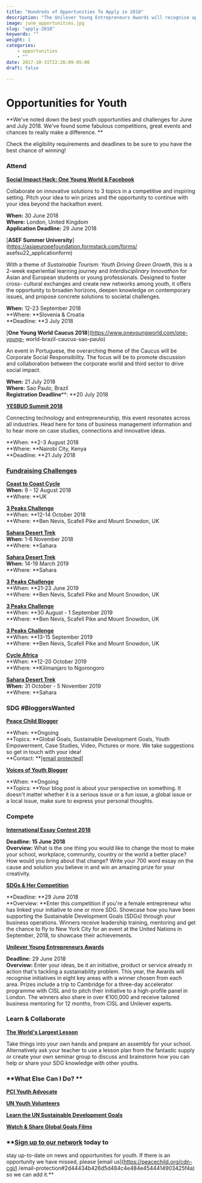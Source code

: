 ```yaml
---
title: "Hundreds of Opportunities To Apply in 2018"
description: "The Unilever Young Entrepreneurs Awards will recognise up to eight winners, including the HRH Prize Winner, in 2018. The eight winners will be selected from a rigorous assessment process led by The University of Cambridge Institute for Sustainability Leadership, culminating in video interviews with our finalist selection panels. All eight winners will be invited to an Accelerator Programme in Cambridge, before making their final pitches in person to a guest judging panel who will decide on the HRH Prize Winner of the 2018 competition."
image: june_opportunities.jpg
slug: "apply-2018"
keywords: ""
weight: 1
categories: 
    - opportunities
    - ""
date: 2017-10-31T22:26:09-05:00
draft: false

---
```


# Opportunities for Youth

**We've noted down the best youth opportunities and challenges for June and July 2018. We've found some fabulous competitions, great events and chances to really make a difference. **

Check the eligibility requirements and deadlines to be sure to you have the
best chance of winning!

### **Attend**

**[Social Impact Hack: One Young World &amp; Facebook](https://www.oneyoungworld.com/oyw-x-facebook-social-impact-hack-30-june-london)**

Collaborate on innovative solutions to 3 topics in a competitive and inspiring
setting. Pitch your idea to win prizes and the opportunity to continue with
your idea beyond the hackathon event.

**When:** 30 June 2018  
**Where:** London, United Kingdom  
**Application Deadline:** 29 June 2018

[**ASEF Summer University**](https://asiaeuropefoundation.formstack.com/forms/
asefsu22_applicationform)

With a theme of _Sustainable Tourism: Youth Driving Green Growth_, this is a
2-week experiential learning journey and _Interdisciplinary Innovathon_ for
Asian and European students or young professionals. Designed to foster cross-
cultural exchanges and create new networks among youth, it offers the
opportunity to broaden horizons, deepen knowledge on contemporary issues, and
propose concrete solutions to societal challenges.

**When:** 12-23 September 2018  
**Where: **Slovenia &amp; Croatia  
**Deadline: **3 July 2018

[**One Young World Caucus 2018**](https://www.oneyoungworld.com/one-young-
world-brazil-caucus-sao-paulo)

An event in Portuguese, the overarching theme of the Caucus will be Corporate
Social Responsibility. The focus will be to promote discussion and
collaboration between the corporate world and third sector to drive social
impact.

**When:** 21 July 2018  
**Where:** Sao Paulo, Brazil  
**Registration Deadline****: **20 July 2018

[**YESBUD Summit 2018**](https://www.yesbudsummit.org/)

Connecting technology and entrepreneurship, this event resonates across all
industries. Head here for tons of business management information and to hear
more on case studies, connections and innovative ideas.

**When: **2-3 August 2018  
**Where: **Nairobi City, Kenya  
**Deadline: **21 July 2018

### [**Fundraising Challenges**](https://peacechild.org/challenge/)

[**Coast to Coast Cycle**](https://peacechild.org/challenge/)  
**When:** 9 - 12 August 2018  
**Where: **UK

[**3 Peaks Challenge**](https://peacechild.org/challenge/)  
**When: **12-14 October 2018  
**Where: **Ben Nevis, Scafell Pike and Mount Snowdon, UK

[**Sahara Desert Trek**](https://peacechild.org/challenge/)  
**When:** 1-6 November 2018  
**Where: **Sahara

[**Sahara Desert Trek**](https://peacechild.org/challenge/)  
**When:** 14-19 March 2019  
**Where: **Sahara

[**3 Peaks Challenge**](https://peacechild.org/challenge/)  
**When: **21-23 June 2019  
**Where: **Ben Nevis, Scafell Pike and Mount Snowdon, UK

[**3 Peaks Challenge**](https://peacechild.org/challenge/)  
**When: **30 August - 1 September 2019  
**Where: **Ben Nevis, Scafell Pike and Mount Snowdon, UK

[**3 Peaks Challenge**](https://peacechild.org/challenge/)  
**When: **13-15 September 2019  
**Where: **Ben Nevis, Scafell Pike and Mount Snowdon, UK

[**Cycle Africa**](https://peacechild.org/challenge/)  
**When: **12-20 October 2019  
**Where: **Kilimanjaro to Ngorongoro

[**Sahara Desert Trek**](https://peacechild.org/challenge/)  
**When:** 31 October - 5 November 2019  
**Where: **Sahara

### **SDG #BloggersWanted**

[**Peace Child Blogger**](https://peacechild.org/opportunities/)

**When: **Ongoing  
**Topics: **Global Goals, Sustainable Development Goals, Youth Empowerment, Case Studies, Video, Pictures or more. We take suggestions so get in touch with your idea!  
**Contact: **[[email protected]](https://peacechild.org/cdn-cgi/l/email-protection)

[**Voices of Youth
Blogger**](https://www.voicesofyouth.org/en/user/login?redirect=blog/add)

**When: **Ongoing  
**Topics: **Your blog post is about your perspective on something. It doesn't matter whether it is a serious issue or a fun issue, a global issue or a local issue, make sure to express your personal thoughts.

###

###

### **Compete**

**[International Essay Contest 2018](https://www.goipeace.or.jp/en/work/essay-contest/)**

**Deadline: **15 June 2018**  
Overview:** What is the one thing you would like to change the most to make
your school, workplace, community, country or the world a better place? How
would you bring about that change? Write your 700 word essay on the cause and
solution you believe in and win an amazing prize for your creativity.

**[SDGs &amp; Her Competition](https://sdgsandher.awardsplatform.com/)**

**Deadline: **29 June 2018  
**Overview: **Enter this competition if you're a female entrepreneur who has linked your initiative to one or more SDG. Showcase how you have been supporting the Sustainable Development Goals (SDGs) through your business operations. Winners receive leadership training, mentoring and get the chance to fly to New York City for an event at the United Nations in September, 2018, to showcase their achievements.

[**Unilever Young Entrepreneurs
Awards**](https://youngentrepreneursawards.unilever.com/how-to-enter)

**Deadline:** 29 June 2018  
**Overview:** Enter your ideas, be it an initiative, product or service already in action that's tackling a sustainability problem. This year, the Awards will recognise initiatives in eight key areas with a winner chosen from each area. Prizes include a trip to Cambridge for a three-day accelerator programme with CISL and to pitch their initiative to a high-profile panel in London. The winners also share in over €100,000 and receive tailored business mentoring for 12 months, from CISL and Unilever experts.

### **Learn &amp; Collaborate**

**[The World's Largest Lesson](http://worldslargestlesson.globalgoals.org/introduce-the-global-goals/)**

Take things into your own hands and prepare an assembly for your school.
Alternatively ask your teacher to use a lesson plan from the fantastic supply
or create your own seminar group to discuss and brainstorm how you can help or
share your SDG knowledge with other youths.

### **What Else Can I Do? **

**[PCI Youth Advocate](https://peacechild.org/get-involved/)**

**[UN Youth Volunteers](https://www.unv.org/become-volunteer)**

**[Learn the UN Sustainable Development Goals](http://www.un.org/sustainabledevelopment/sustainable-development-goals/)**

**[Watch &amp; Share Global Goals Films](http://www.globalgoals.org/films/)**

### **[Sign up to our network](https://peacechild.org/get-involved/) today to
stay up-to-date on news and opportunities for youth. If there is an
opportunity we have missed, please [email us](https://peacechild.org/cdn-cgi/l
/email-protection#2d44434b426d5d484c4e484e4544414903425f4a) so we can add
it.**
